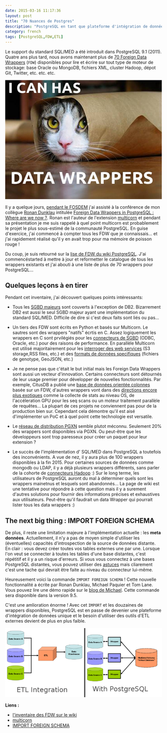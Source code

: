 ```yaml
---
date: 2015-03-16 11:17:36 
layout: post
title: "70 Nuances de Postgres"
description: "PostgreSQL en tant que plateforme d'intégration de données"
category: french
tags: [PostgreSQL,FDW,ETL]
---
```


Le support du standard SQL/MED a été introduit dans PostgreSQL 9.1 (2011). Quatre ans plus tard, nous avons maintenant plus de [70 Foreign Data Wrappers](https://wiki.postgresql.org/wiki/FDW?nocache=1) (``FDW``) disponibles pour lire et écrire sur tout type de moteur de stockage: base Oracle ou MongoDB, fichiers XML, cluster Hadoop, dépot Git, Twitter, etc. etc. etc.

<!-- More -->

![](https://raw.githubusercontent.com/daamien/blog/gh-pages/_images/catwrap.jpg)

Il y a quelque jours, [pendant le FOSDEM](http://blog.taadeem.net/english/2015/01/14/fosdem_2015http://blog.taadeem.net/english/2015/01/14/fosdem_2015) j'ai assisté à la conférence de mon collègue [Ronan Dunklau](http://rdunklau.github.io/about/) intitulée [Foreign Data Wrappers in PostgreSQL : Where are we now ?](https://fosdem.org/2015/schedule/event/foreign_data_wrappers_in_postgresql_where_are_we_now/). Ronan est l'auteur de l'extension [multicorn](http://multicorn.org/) et pendant sa présentation je me suis rappelé à quel point multicorn est probablement le projet le plus sous-estimé de la communauté PostgreSQL. En guise d'exercice, j'ai commencé à compter tous les FDW que je connaissais... et j'ai rapidement réalisé qu'il y en avait trop pour ma mémoire de poisson rouge !

Du coup, je suis retourné sur la  [lise de FDW du wiki PostgreSQL](https://wiki.postgresql.org/wiki/FDW?nocache=1). J'ai commencéstarted à mettre à jour et reformetter le catalogue de tous les wrappers existants et j'ai abouti à une liste de plus de 70 wrappers pour PostgreSQL... 


## Quelques leçons à en tirer

Pendant cet inventaire, j'ai découvert quelques points intéressants:

* Tous les [SGBD majeurs](https://wiki.postgresql.org/wiki/FDW#Specific_SQL_Database_Wrappers) sont couverts à l'exception de DB2. Bizarrement DB2 est aussi le seul SGBD majeur ayant une implémentation du standard SQL/MED. Difficile de dire si c'est deux faits sont liés ou pas... 


* Un tiers des FDW sont écrits en Python et basés sur Multicorn. Le sautres sont des wrappers "natifs" écrtis en C. Assez logiquement les wrappers en C sont prvilégiés pour les [connecteurs de SGBD](https://wiki.postgresql.org/wiki/FDW#Specific_SQL_Database_Wrappers) (ODBC, Oracle, etc.) pour des raisons de performance. En parallèle Multicorn est utilisé majoritairement pour les [interroger des web services](https://wiki.postgresql.org/wiki/FDW#Generic_Web_Wrappers) (S3 storage,RSS files, etc.) et des [formats de données specifiques](https://wiki.postgresql.org/wiki/FDW#Scientific_Wrappers) (fichiers de genotype, GeoJSON, etc.) 

* Je ne pense pas que c'était le but initial mais les Foreign Data Wrappers sont aussi un vecteur d'innovation. Certains connecteurs sont détournés de leur usage
premier pour développer de nouvelles fonctionnalités. Par exemple, CitusDB a publié une [base de données orientée colonnes](https://wiki.postgresql.org/wiki/FDW#Column-Oriented_Wrappers) basée sur un FDW, d'autres wrappers vont dans des [directions encore plus exotiques](https://wiki.postgresql.org/wiki/FDW#Exotic_Wrappers) comme la collecte de stats au niveau OS, de l'accéleration GPU pour les seq scans ou un moteur traitement parallèle de requêtes... La plupart de ces projets ne conviennent pas pour de la production bien sur. Cependant cela démontre qu'il est aisé d'implémenter un PoC et à quel point cette technologie est versatile. 


* Le [réseau de distribution PGXN](http://pgxn.org/) semble plutot méconnu. Seulement 20% des wrappers sont disponibles via PGXN. Ou peut-être que les développeurs sont trop paresseux pour créer un paquet pour leur extension ?

* Le succès de l'implémentation d' SQL/MED dans PostgreSQL a toutefois des inconvénients. A vue de nez, il y aura plus de 100 wrappers disponibles à la fin 2015. Pour certaines sources de données comme mongodb ou LDAP, il y a déjà plusieurs wrappers différents, sans parler de la cohorte de [connecteurs Hadoop](https://wiki.postgresql.org/wiki/FDW#Big_Data_Wrappers) :) Sur le long terme, les utilisateurs de PostgreSQL auront du mal à déterminer quels sont les wrappers mainetnus et lesquels sont abandonnés... La page de wiki est une tentative pour répondre à cette question mais il y a surement d'autres solutions pour fournir des informations précises et exhaustives aux utilisateurs. Peut-être qu'il faudrait un data Wrapper qui pourrait lister tous les data wrappers  :) 


## The next big thing : IMPORT FOREIGN SCHEMA 

De plus, il reste une limitation majeure à l'implémentation actuelle : les **meta données**. Actuellement, il n'y a pas de moyen simple d'utiliser les (éventuelles) capacités d'introspection de la source de données distante. En clair : vous devez créer toutes vos tables externes une par une. Lorsque l'on veut se connecter à toutes les tables d'une base distantes, c'est répétitif et il y a un risque d'erreurs. Si vous vous connectez à une bases PostgreSQL distantes, vous pouvez utiliser des [astuces](https://news.ycombinator.com/item?id=8027472) mais cliarement c'est une tache qui devrait être faite au niveau du connecteur lui-même.

Heureusement voici la commande ``IMPORT FOREIGN SCHEMA`` ! Cette nouvelle fonctionnalité a écrite par Ronan Dunklau, Michael Paquier et Tom Lane. Vous pouvez lire une démo rapide sur le [blog de Michael](http://michael.otacoo.com/postgresql-2/postgres-9-5-feature-highlight-import-foreign-schema/). Cette commande sera disponible dans la version 9.5.

C'est une amlioration énorme ! Avec cet ``IMPORT`` et les douzaines de wrappers disponibles, PostgreSQL est en passe de devenier une plateforme d'intégration de données unique et le besoin d'utiliser des outils d'ETL externes devient de plus en plus faible. 

![PostgreSQL as a Data Integration Plateform](https://raw.githubusercontent.com/daamien/blog/gh-pages/_images/800px-Dataintegration.png)

**Liens :**

* [l'inventaire des FDW sur le wiki](https://wiki.postgresql.org/wiki/FDW?nocache=1)
* [multicorn](http://multicorn.org/)
* [IMPORT FOREIGN SCHEMA](http://www.postgresql.org/docs/devel/static/sql-importforeignschema.html)


